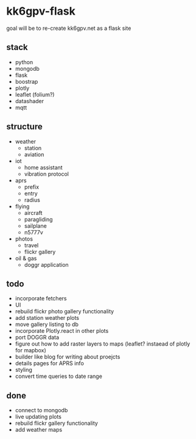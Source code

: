 # kk6gpv-flask
goal will be to re-create kk6gpv.net as a flask site

## stack
- python
- mongodb
- flask
- boostrap
- plotly
- leaflet (folium?)
- datashader
- mqtt

## structure
- weather
    - station
    - aviation
- iot
    - home assistant
    - vibration protocol
- aprs
    - prefix
    - entry
    - radius
- flying
    - aircraft
    - paragliding
    - sailplane
    - n5777v
- photos
    - travel
    - flickr gallery
- oil & gas
     - doggr application

## todo
- incorporate fetchers
- UI
- rebuild flickr photo gallery functionality
- add station weather plots
- move gallery listing to db
- incorporate Plotly.react in other plots
- port DOGGR data
- figure out how to add raster layers to maps (leaflet? instaead of plotly for mapbox)
- builder like blog for writing about proejcts
- details pages for APRS info
- styling
- convert time queries to date range

## done
- connect to mongodb
- live updating plots
- rebuild flickr gallery functionality
- add weather maps
